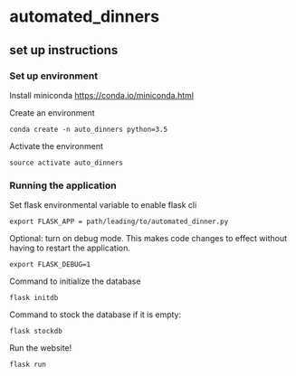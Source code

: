 # automated_dinners

## set up instructions

### Set up environment

Install miniconda
https://conda.io/miniconda.html

Create an environment

`conda create -n auto_dinners python=3.5`

Activate the environment

`source activate auto_dinners`

<Insert command for installing requirements.txt or setup.py>

### Running the application

Set flask environmental variable to enable flask cli

`export FLASK_APP = path/leading/to/automated_dinner.py`

Optional: turn on debug mode. This makes code changes to effect without having to restart the application.

`export FLASK_DEBUG=1`

Command to initialize the database

`flask initdb`

Command to stock the database if it is empty:

`flask stockdb`

Run the website!

`flask run`
